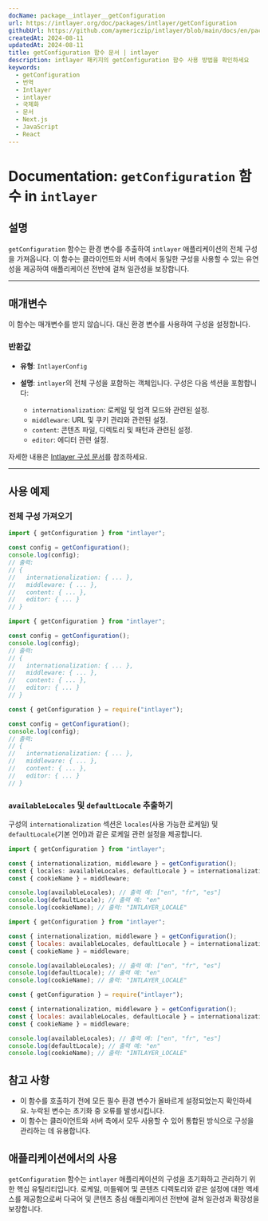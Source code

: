 ```yaml
---
docName: package__intlayer__getConfiguration
url: https://intlayer.org/doc/packages/intlayer/getConfiguration
githubUrl: https://github.com/aymericzip/intlayer/blob/main/docs/en/packages/intlayer/getConfiguration.md
createdAt: 2024-08-11
updatedAt: 2024-08-11
title: getConfiguration 함수 문서 | intlayer
description: intlayer 패키지의 getConfiguration 함수 사용 방법을 확인하세요
keywords:
  - getConfiguration
  - 번역
  - Intlayer
  - intlayer
  - 국제화
  - 문서
  - Next.js
  - JavaScript
  - React
---
```


# Documentation: `getConfiguration` 함수 in `intlayer`

## 설명

`getConfiguration` 함수는 환경 변수를 추출하여 `intlayer` 애플리케이션의 전체 구성을 가져옵니다. 이 함수는 클라이언트와 서버 측에서 동일한 구성을 사용할 수 있는 유연성을 제공하여 애플리케이션 전반에 걸쳐 일관성을 보장합니다.

---

## 매개변수

이 함수는 매개변수를 받지 않습니다. 대신 환경 변수를 사용하여 구성을 설정합니다.

### 반환값

- **유형**: `IntlayerConfig`
- **설명**: `intlayer`의 전체 구성을 포함하는 객체입니다. 구성은 다음 섹션을 포함합니다:

  - `internationalization`: 로케일 및 엄격 모드와 관련된 설정.
  - `middleware`: URL 및 쿠키 관리와 관련된 설정.
  - `content`: 콘텐츠 파일, 디렉토리 및 패턴과 관련된 설정.
  - `editor`: 에디터 관련 설정.

자세한 내용은 [Intlayer 구성 문서](https://github.com/aymericzip/intlayer/blob/main/docs/ko/configuration.md)를 참조하세요.

---

## 사용 예제

### 전체 구성 가져오기

```typescript codeFormat="typescript"
import { getConfiguration } from "intlayer";

const config = getConfiguration();
console.log(config);
// 출력:
// {
//   internationalization: { ... },
//   middleware: { ... },
//   content: { ... },
//   editor: { ... }
// }
```

```javascript codeFormat="esm"
import { getConfiguration } from "intlayer";

const config = getConfiguration();
console.log(config);
// 출력:
// {
//   internationalization: { ... },
//   middleware: { ... },
//   content: { ... },
//   editor: { ... }
// }
```

```javascript codeFormat="commonjs"
const { getConfiguration } = require("intlayer");

const config = getConfiguration();
console.log(config);
// 출력:
// {
//   internationalization: { ... },
//   middleware: { ... },
//   content: { ... },
//   editor: { ... }
// }
```

### `availableLocales` 및 `defaultLocale` 추출하기

구성의 `internationalization` 섹션은 `locales`(사용 가능한 로케일) 및 `defaultLocale`(기본 언어)과 같은 로케일 관련 설정을 제공합니다.

```typescript codeFormat="typescript"
import { getConfiguration } from "intlayer";

const { internationalization, middleware } = getConfiguration();
const { locales: availableLocales, defaultLocale } = internationalization;
const { cookieName } = middleware;

console.log(availableLocales); // 출력 예: ["en", "fr", "es"]
console.log(defaultLocale); // 출력 예: "en"
console.log(cookieName); // 출력: "INTLAYER_LOCALE"
```

```javascript codeFormat="esm"
import { getConfiguration } from "intlayer";

const { internationalization, middleware } = getConfiguration();
const { locales: availableLocales, defaultLocale } = internationalization;
const { cookieName } = middleware;

console.log(availableLocales); // 출력 예: ["en", "fr", "es"]
console.log(defaultLocale); // 출력 예: "en"
console.log(cookieName); // 출력: "INTLAYER_LOCALE"
```

```javascript codeFormat="commonjs"
const { getConfiguration } = require("intlayer");

const { internationalization, middleware } = getConfiguration();
const { locales: availableLocales, defaultLocale } = internationalization;
const { cookieName } = middleware;

console.log(availableLocales); // 출력 예: ["en", "fr", "es"]
console.log(defaultLocale); // 출력 예: "en"
console.log(cookieName); // 출력: "INTLAYER_LOCALE"
```

## 참고 사항

- 이 함수를 호출하기 전에 모든 필수 환경 변수가 올바르게 설정되었는지 확인하세요. 누락된 변수는 초기화 중 오류를 발생시킵니다.
- 이 함수는 클라이언트와 서버 측에서 모두 사용할 수 있어 통합된 방식으로 구성을 관리하는 데 유용합니다.

## 애플리케이션에서의 사용

`getConfiguration` 함수는 `intlayer` 애플리케이션의 구성을 초기화하고 관리하기 위한 핵심 유틸리티입니다. 로케일, 미들웨어 및 콘텐츠 디렉토리와 같은 설정에 대한 액세스를 제공함으로써 다국어 및 콘텐츠 중심 애플리케이션 전반에 걸쳐 일관성과 확장성을 보장합니다.
